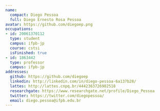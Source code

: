 ```yaml
---
name:
  compact: Diego Pessoa
  full: Diego Ernesto Rosa Pessoa
avatar: https://github.com/diegoep.png
occupations:
- id: 20061370112
  type: student
  campus: ifpb-jp
  course: cstsi
  isFinished: true
- id: 1863442
  type: professor
  campus: ifpb-jp
addresses:
  github: https://github.com/diegoep
  linkedin: http://linkedin.com/in/diego-pessoa-6a137b28/
  lattes: http://lattes.cnpq.br/4442363726982518
  researchgate: https://www.researchgate.net/profile/Diego_Pessoa
  twitter: https://twitter.com/diegopessoa/
  email: diego.pessoa@ifpb.edu.br
---
```


